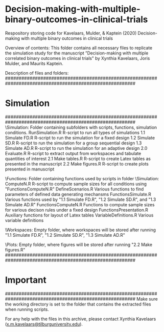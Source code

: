 # Decision-making-with-multiple-binary-outcomes-in-clinical-trials
Respository storing code for Kavelaars, Mulder, &amp; Kaptein (2020) Decision-making with multiple binary outcomes in clinical trials

Overview of contents:
This folder contains all necessary files to replicate the simulation study for the manuscript ”Decision-making with multiple correlated binary outcomes in clinical trials" by Xynthia Kavelaars, Joris Mulder, and Maurits Kaptein.

Description of files and folders:
########################################################################################################
#					Simulation 						       #
########################################################################################################
\Simulation:				        Folder containing subfolders with scripts, functions, simulation conditions.
RunSimulation.R				      R-script to run all types of simulations
1.1 Simulate FD.R			      R-script to run the simulation for a fixed design 
1.2 Simulate SD.R			      R-script to run the simulation for a group sequential design
1.3 Simulate AD.R			      R-script to run the simulation for an adaptive design
2.0 Evaluate.R				      R-script to extract output from workspaces and tabulate quantities of interest
2.1 Make tables.R			      R-script to create Latex tables as presented in the manuscript
2.2 Make figures.R			    R-script to create plots presented in manuscript

\\Functions:				        Folder containing functions used by scripts in folder \Simulation:
ComputeN.R				          R-script to compute sample sizes for all conditions using "FunctionsComputeN.R"
DefineScenarios.R			      Various functions to find parameters of defined data generating mechansms
FunctionsSimulate.R			    Various functions used by "1.1 Simulate FD.R", "1.2 Simulate SD.R", and "1.3 Simulate AD.R"
FunctionsComputeN.R			    Functions to compute sample sizes for various decison rules under a fixed design
FunctionsPresentation.R			Auxiliary functions for layout of Latex tables
VariableDefinitions.R			  Various variable definitions

\\Workspaces:				        Empty folder, where workspaces will be stored after running "1.1 Simulate FD.R", "1.2            Simulate SD.R", "1.3 Simulate AD.R"

\\Plots:				            Empty folder, where figures will be stored after running "2.2 Make figures.R"
########################################################################################################
#					Important 						       #
########################################################################################################
Make sure the working directory is set to the folder that contains the extracted files when running scripts. 

For any help with the files in this archive, please contact Xynthia Kavelaars (x.m.kavelaars@tilburguniversity.edu). 
